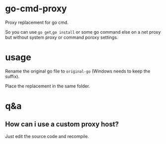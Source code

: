 # go-cmd-proxy
Proxy replacement for go cmd.

So you can use `go get`,`go install` or some go command else on a net proxy but without system proxy or command poroxy settings.

# usage
Rename the original go file to `original-go` (Windows needs to keep the suffix).

Place the replacement in the same folder.

# q&a
## How can i use a custom proxy host?
Just edit the source code and recompile.
